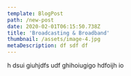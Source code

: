 ```yaml
---
template: BlogPost
path: /new-post
date: 2020-02-01T06:15:50.738Z
title: 'Broadcasting & Broadband'
thumbnail: /assets/image-4.jpg
metaDescription: df sdf df
---
```


h dsui giuhjdfs udf ghihoiugigo hdfoijh io
